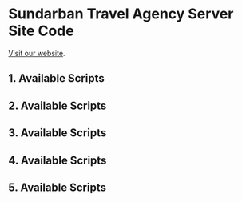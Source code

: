 # Sundarban Travel Agency Server Site Code

[Visit our website](https://github.com/facebook/create-react-app).

## 1. Available Scripts

## 2. Available Scripts

## 3. Available Scripts

## 4. Available Scripts

## 5. Available Scripts
